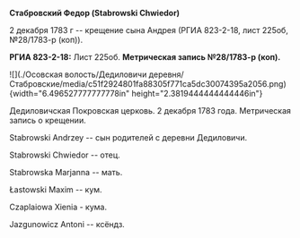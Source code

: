 **Стабровский Федор (Stabrowski Chwiedor)**

2 декабря 1783 г -- крещение сына Андрея (РГИА 823-2-18, лист 225об,
№28/1783-р (коп)).

**РГИА 823-2-18:** Лист 225об. **Метрическая запись №28/1783-р (коп).**

![](./Осовская волость/Дедиловичи деревня/Стабровские/media/c51f2924801fa88305f771ca5dc30074395a2056.png){width="6.496527777777778in"
height="2.3819444444444446in"}

Дедиловичская Покровская церковь. 2 декабря 1783 года. Метрическая
запись о крещении.

Stabrowski Andrzey -- сын родителей с деревни Дедиловичи.

Stabrowski Chwiedor -- отец.

Stabrowska Marjanna -- мать.

Łastowski Maxim -- кум.

Czaplaiowa Xienia - кума.

Jazgunowicz Antoni -- ксёндз.
